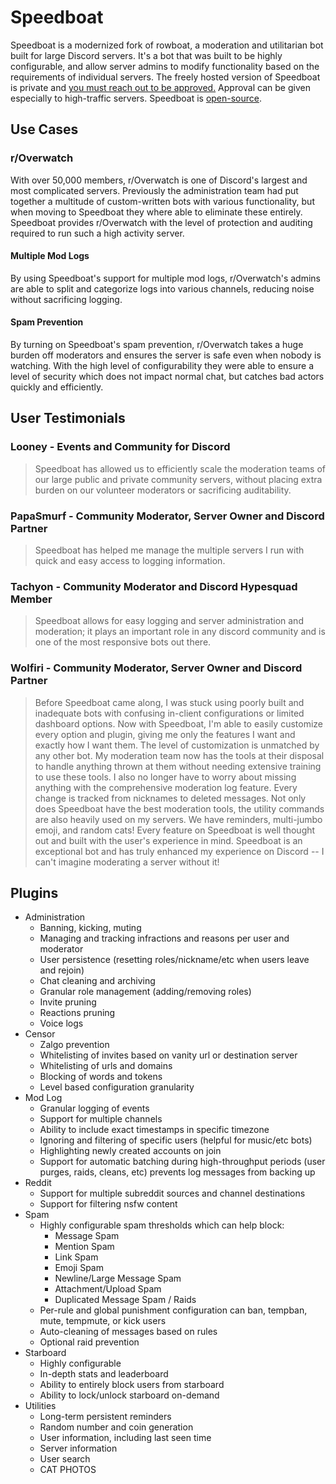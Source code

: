 # Speedboat

Speedboat is a modernized fork of rowboat, a moderation and utilitarian bot built for large Discord servers. It's a bot that was built to be highly configurable, and allow server admins to modify functionality based on the requirements of individual servers. The freely hosted version of Speedboat is private and [you must reach out to be approved.](https://discord.gg/qT7qGq6) Approval can be given especially to high-traffic servers. Speedboat is [open-source](https://github.com/SethBots/speedboat).

## Use Cases

### r/Overwatch

With over 50,000 members, r/Overwatch is one of Discord's largest and most complicated servers. Previously the administration team had put together a multitude of custom-written bots with various functionality, but when moving to Speedboat they where able to eliminate these entirely. Speedboat provides r/Overwatch with the level of protection and auditing required to run such a high activity server.

#### Multiple Mod Logs

By using Speedboat's support for multiple mod logs, r/Overwatch's admins are able to split and categorize logs into various channels, reducing noise without sacrificing logging.

#### Spam Prevention

By turning on Speedboat's spam prevention, r/Overwatch takes a huge burden off moderators and ensures the server is safe even when nobody is watching. With the high level of configurability they were able to ensure a level of security which does not impact normal chat, but catches bad actors quickly and efficiently.

## User Testimonials

### Looney - Events and Community for Discord

> Speedboat has allowed us to efficiently scale the moderation teams of our large public and private community servers, without placing extra burden on our volunteer moderators or sacrificing auditability.

### PapaSmurf - Community Moderator, Server Owner and Discord Partner

> Speedboat has helped me manage the multiple servers I run with quick and easy access to logging information.

### Tachyon - Community Moderator and Discord Hypesquad Member

> Speedboat allows for easy logging and server administration and moderation; it plays an important role in any discord community and is one of the most responsive bots out there.

### Wolfiri - Community Moderator, Server Owner and Discord Partner

> Before Speedboat came along, I was stuck using poorly built and inadequate bots with confusing in-client configurations or limited dashboard options. Now with Speedboat, I'm able to easily customize every option and plugin, giving me only the features I want and exactly how I want them. The level of customization is unmatched by any other bot. My moderation team now has the tools at their disposal to handle anything thrown at them without needing extensive training to use these tools. I also no longer have to worry about missing anything with the comprehensive moderation log feature. Every change is tracked from nicknames to deleted messages. Not only does Speedboat have the best moderation tools, the utility commands are also heavily used on my servers. We have reminders, multi-jumbo emoji, and random cats! Every feature on Speedboat is well thought out and built with the user's experience in mind. Speedboat is an exceptional bot and has truly enhanced my experience on Discord -- I can't imagine moderating a server without it!

## Plugins

- Administration
  - Banning, kicking, muting
  - Managing and tracking infractions and reasons per user and moderator
  - User persistence (resetting roles/nickname/etc when users leave and rejoin)
  - Chat cleaning and archiving
  - Granular role management (adding/removing roles)
  - Invite pruning
  - Reactions pruning
  - Voice logs
- Censor
  - Zalgo prevention
  - Whitelisting of invites based on vanity url or destination server
  - Whitelisting of urls and domains
  - Blocking of words and tokens
  - Level based configuration granularity
- Mod Log
  - Granular logging of events
  - Support for multiple channels
  - Ability to include exact timestamps in specific timezone
  - Ignoring and filtering of specific users (helpful for music/etc bots)
  - Highlighting newly created accounts on join
  - Support for automatic batching during high-throughput periods (user purges, raids, cleans, etc) prevents log messages from backing up
- Reddit
  - Support for multiple subreddit sources and channel destinations
  - Support for filtering nsfw content
- Spam
  - Highly configurable spam thresholds which can help block:
    - Message Spam
    - Mention Spam
    - Link Spam
    - Emoji Spam
    - Newline/Large Message Spam
    - Attachment/Upload Spam
    - Duplicated Message Spam / Raids
  - Per-rule and global punishment configuration can ban, tempban, mute, tempmute, or kick users
  - Auto-cleaning of messages based on rules
  - Optional raid prevention
- Starboard
  - Highly configurable
  - In-depth stats and leaderboard
  - Ability to entirely block users from starboard
  - Ability to lock/unlock starboard on-demand
- Utilities
  - Long-term persistent reminders
  - Random number and coin generation
  - User information, including last seen time
  - Server information
  - User search
  - CAT PHOTOS


